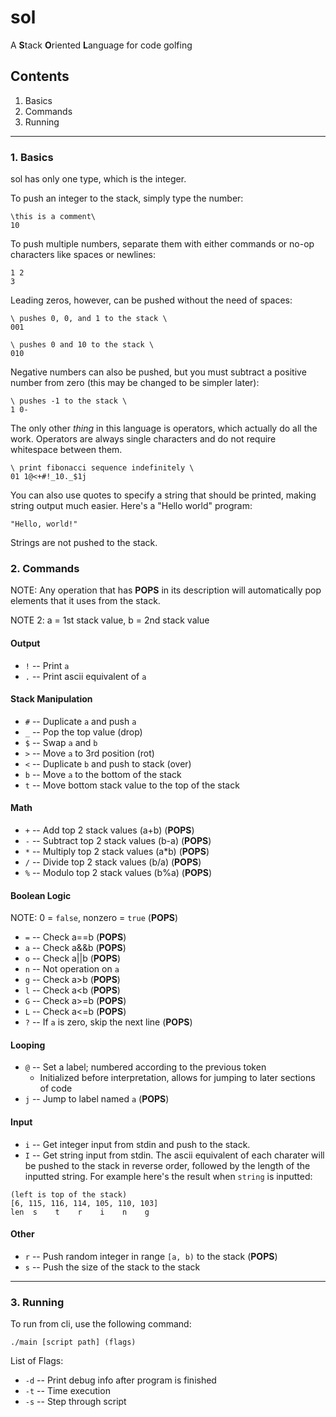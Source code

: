 # sol

A **S**tack **O**riented **L**anguage for code golfing

## Contents
1. Basics
2. Commands
3. Running
___

### 1. Basics
sol has only one type, which is the integer.

To push an integer to the stack, simply type the number:
```
\this is a comment\
10
```
To push multiple numbers, separate them with either commands or no-op characters like spaces or newlines:
```
1 2
3
```
Leading zeros, however, can be pushed without the need of spaces:
```
\ pushes 0, 0, and 1 to the stack \
001

\ pushes 0 and 10 to the stack \
010
```
Negative numbers can also be pushed, but you must subtract a positive number from zero (this may be changed to be simpler later):
```
\ pushes -1 to the stack \
1 0-
```

The only other *thing* in this language is operators, which actually do all the work. Operators are always single characters and do not require whitespace between them.
```
\ print fibonacci sequence indefinitely \
01 1@<+#!_10._$1j
```

You can also use quotes to specify a string that should be printed, making string output much easier. Here's a "Hello world" program:
```
"Hello, world!"
```
Strings are not pushed to the stack.

### 2. Commands
NOTE: Any operation that has **POPS** in its description will automatically pop elements that it uses from the stack.

NOTE 2: a = 1st stack value, b = 2nd stack value

#### Output
- `!` -- Print `a`
- `.` -- Print ascii equivalent of `a`

#### Stack Manipulation
- `#` -- Duplicate `a` and push `a`
- `_` -- Pop the top value (drop)
- `$` -- Swap `a` and `b`
- `>` -- Move `a` to 3rd position (rot)
- `<` -- Duplicate `b` and push to stack (over)
- `b` -- Move `a` to the bottom of the stack
- `t` -- Move bottom stack value to the top of the stack

#### Math
- `+` -- Add top 2 stack values (a+b) (**POPS**)
- `-` -- Subtract top 2 stack values (b-a) (**POPS**)
- `*` -- Multiply top 2 stack values (a*b) (**POPS**)
- `/` -- Divide top 2 stack values (b/a) (**POPS**)
- `%` -- Modulo top 2 stack values (b%a) (**POPS**)

#### Boolean Logic
NOTE: 0 = `false`, nonzero = `true` (**POPS**)
- `=` -- Check a==b (**POPS**)
- `a` -- Check a&&b (**POPS**)
- `o` -- Check a||b (**POPS**)
- `n` -- Not operation on `a`
- `g` -- Check a>b (**POPS**)
- `l` -- Check a<b (**POPS**)
- `G` -- Check a>=b (**POPS**)
- `L` -- Check a<=b (**POPS**)
- `?` -- If `a` is zero, skip the next line (**POPS**)

#### Looping
- `@` -- Set a label; numbered according to the previous token
  - Initialized before interpretation, allows for jumping to later sections of code
- `j` -- Jump to label named `a` (**POPS**)

#### Input
- `i` -- Get integer input from stdin and push to the stack.
- `I` -- Get string input from stdin. The ascii equivalent of each charater will be pushed to the stack in reverse order, followed by the length of the inputted string. For example here's the result when `string` is inputted:
```
(left is top of the stack)
[6, 115, 116, 114, 105, 110, 103]
len  s    t    r    i    n    g
```

#### Other
- `r` -- Push random integer in range `[a, b)` to the stack (**POPS**)
- `s` -- Push the size of the stack to the stack

___

### 3. Running

To run from cli, use the following command:
```
./main [script path] (flags)
```

List of Flags:
- `-d` -- Print debug info after program is finished
- `-t` -- Time execution
- `-s` -- Step through script
